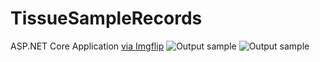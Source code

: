 # TissueSampleRecords
ASP.NET Core Application
<a href="https://imgflip.com/gif/4j7eo4">via Imgflip</a>
![Output sample](https://imgflip.com/gif/4j7eo4)
![Output sample](https://github.com/Mike-Wilkins/Tech-Events-Manager/blob/master/platform_images/techeventsmanager.gif)

